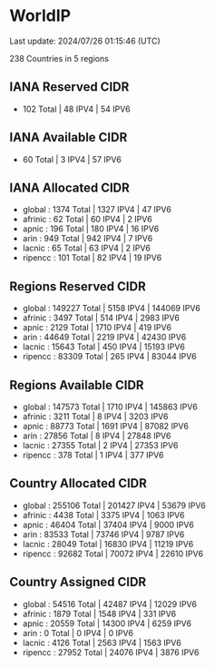 # WorldIP

Last update: 2024/07/26 01:15:46 (UTC)

238 Countries in 5 regions

## IANA Reserved CIDR

- 102 Total | 48 IPV4 | 54 IPV6

## IANA Available CIDR

- 60 Total | 3 IPV4 | 57 IPV6

## IANA Allocated CIDR

- global : 1374 Total | 1327 IPV4 | 47 IPV6
- afrinic : 62 Total | 60 IPV4 | 2 IPV6
- apnic : 196 Total | 180 IPV4 | 16 IPV6
- arin : 949 Total | 942 IPV4 | 7 IPV6
- lacnic : 65 Total | 63 IPV4 | 2 IPV6
- ripencc : 101 Total | 82 IPV4 | 19 IPV6

## Regions Reserved CIDR

- global : 149227 Total | 5158 IPV4 | 144069 IPV6
- afrinic : 3497 Total | 514 IPV4 | 2983 IPV6
- apnic : 2129 Total | 1710 IPV4 | 419 IPV6
- arin : 44649 Total | 2219 IPV4 | 42430 IPV6
- lacnic : 15643 Total | 450 IPV4 | 15193 IPV6
- ripencc : 83309 Total | 265 IPV4 | 83044 IPV6

## Regions Available CIDR

- global : 147573 Total | 1710 IPV4 | 145863 IPV6
- afrinic : 3211 Total | 8 IPV4 | 3203 IPV6
- apnic : 88773 Total | 1691 IPV4 | 87082 IPV6
- arin : 27856 Total | 8 IPV4 | 27848 IPV6
- lacnic : 27355 Total | 2 IPV4 | 27353 IPV6
- ripencc : 378 Total | 1 IPV4 | 377 IPV6

## Country Allocated CIDR

- global : 255106 Total | 201427 IPV4 | 53679 IPV6
- afrinic : 4438 Total | 3375 IPV4 | 1063 IPV6
- apnic : 46404 Total | 37404 IPV4 | 9000 IPV6
- arin : 83533 Total | 73746 IPV4 | 9787 IPV6
- lacnic : 28049 Total | 16830 IPV4 | 11219 IPV6
- ripencc : 92682 Total | 70072 IPV4 | 22610 IPV6

## Country Assigned CIDR

- global : 54516 Total | 42487 IPV4 | 12029 IPV6
- afrinic : 1879 Total | 1548 IPV4 | 331 IPV6
- apnic : 20559 Total | 14300 IPV4 | 6259 IPV6
- arin : 0 Total | 0 IPV4 | 0 IPV6
- lacnic : 4126 Total | 2563 IPV4 | 1563 IPV6
- ripencc : 27952 Total | 24076 IPV4 | 3876 IPV6
